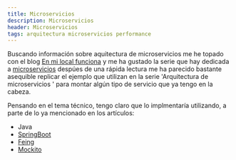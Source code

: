 ```yaml
---
title: Microservicios 
description: Microservicios
header: Microservicios
tags: arquitectura microservicios performance
---
```


Buscando información sobre aquitectura de microservicios me he topado con el blog [En mi local funciona](http://enmilocalfunciona.io) y me ha gustado la serie que hay dedicada a [microservicios](http://enmilocalfunciona.io/tag/microservicios/) despúes de una rápida lectura me ha parecido bastante asequible replicar el ejemplo que utilizan en la serie 'Arquitectura de microservicios ' para montar
algún tipo de servicio que ya tengo en la cabeza.

Pensando en el tema técnico, tengo claro que lo implmentaría utilizando, a parte de lo ya mencionado en los artículos:

- Java 
- [SpringBoot](https://spring.io/projects/spring-boot)
- [Feing](https://github.com/OpenFeign/feign)
- [Mockito](http://site.mockito.org/)

